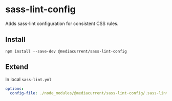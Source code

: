 # sass-lint-config

Adds sass-lint configuration for consistent CSS rules.

## Install

`npm install --save-dev @mediacurrent/sass-lint-config`

## Extend

In local `sass-lint.yml`

```yaml
options:
  config-file: ./node_modules/@mediacurrent/sass-lint-config/.sass-lint.yml
```
